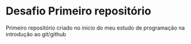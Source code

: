 # Desafio Primeiro repositório 
Primeiro repositório criado no inicio do meu estudo de programação na introdução ao git/github

